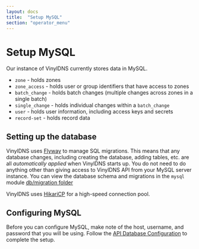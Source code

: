 ```yaml
---
layout: docs
title:  "Setup MySQL"
section: "operator_menu"
---
```


# Setup MySQL
Our instance of VinylDNS currently stores data in MySQL.

* `zone` - holds zones
* `zone_access` - holds user or group identifiers that have access to zones
* `batch_change` - holds batch changes (multiple changes across zones in a single batch)
* `single_change` - holds individual changes within a `batch_change`
* `user` - holds user information, including access keys and secrets
*  `record-set` - holds record data

## Setting up the database
VinylDNS uses [Flyway](https://flywaydb.org/) to manage SQL migrations.  This means that any database changes, including
creating the database, adding tables, etc. are all _automatically applied_ when VinylDNS starts up.  You do not need
to do anything other than giving access to VinylDNS API from your MySQL server instance.  You can view the database
schema and migrations in the `mysql` module [db/migration folder](https://github.com/vinyldns/vinyldns/tree/master/modules/mysql/src/main/resources/db/migration)

VinylDNS uses [HikariCP](https://github.com/brettwooldridge/HikariCP#configuration-knobs-baby) for a high-speed connection
pool.

## Configuring MySQL
Before you can configure MySQL, make note of the host, username, and password that you will be using.
Follow the [API Database Configuration](config-api.html#database-configuration) to complete the setup.

